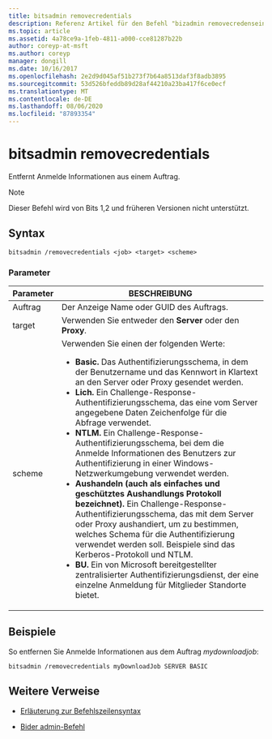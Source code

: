 ```yaml
---
title: bitsadmin removecredentials
description: Referenz Artikel für den Befehl "bizadmin removecredenseins", mit dem Anmelde Informationen aus einem Auftrag entfernt werden.
ms.topic: article
ms.assetid: 4a78ce9a-1feb-4811-a000-cce81287b22b
author: coreyp-at-msft
ms.author: coreyp
manager: dongill
ms.date: 10/16/2017
ms.openlocfilehash: 2e2d9d045af51b273f7b64a8513daf3f8adb3895
ms.sourcegitcommit: 53d526bfeddb89d28af44210a23ba417f6ce0ecf
ms.translationtype: MT
ms.contentlocale: de-DE
ms.lasthandoff: 08/06/2020
ms.locfileid: "87893354"
---
```

# <a name="bitsadmin-removecredentials"></a>bitsadmin removecredentials

Entfernt Anmelde Informationen aus einem Auftrag.

> [!NOTE]
> Dieser Befehl wird von Bits 1,2 und früheren Versionen nicht unterstützt.

## <a name="syntax"></a>Syntax

```
bitsadmin /removecredentials <job> <target> <scheme>
```

### <a name="parameters"></a>Parameter

| Parameter | BESCHREIBUNG |
| -------------- | -------------- |
| Auftrag | Der Anzeige Name oder GUID des Auftrags. |
| target | Verwenden Sie entweder den **Server** oder den **Proxy**. |
| scheme | Verwenden Sie einen der folgenden Werte:<ul><li>**Basic.** Das Authentifizierungsschema, in dem der Benutzername und das Kennwort in Klartext an den Server oder Proxy gesendet werden.</li><li>**Lich.** Ein Challenge-Response-Authentifizierungsschema, das eine vom Server angegebene Daten Zeichenfolge für die Abfrage verwendet.</li><li>**NTLM.** Ein Challenge-Response-Authentifizierungsschema, bei dem die Anmelde Informationen des Benutzers zur Authentifizierung in einer Windows-Netzwerkumgebung verwendet werden.</li><li>**Aushandeln (auch als einfaches und geschütztes Aushandlungs Protokoll bezeichnet).** Ein Challenge-Response-Authentifizierungsschema, das mit dem Server oder Proxy aushandiert, um zu bestimmen, welches Schema für die Authentifizierung verwendet werden soll. Beispiele sind das Kerberos-Protokoll und NTLM.</li><li>**BU.** Ein von Microsoft bereitgestellter zentralisierter Authentifizierungsdienst, der eine einzelne Anmeldung für Mitglieder Standorte bietet.</li></ul> |

## <a name="examples"></a>Beispiele

So entfernen Sie Anmelde Informationen aus dem Auftrag *mydownloadjob*:

```
bitsadmin /removecredentials myDownloadJob SERVER BASIC
```

## <a name="additional-references"></a>Weitere Verweise

- [Erläuterung zur Befehlszeilensyntax](command-line-syntax-key.md)

- [Bider admin-Befehl](bitsadmin.md)
